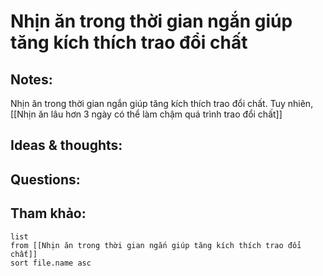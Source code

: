 # Nhịn ăn trong thời gian ngắn giúp tăng kích thích trao đổi chất

## Notes:
Nhịn ăn trong thời gian ngắn giúp tăng kích thích trao đổi chất. Tuy nhiên, [[Nhịn ăn lâu hơn 3 ngày có thể làm chậm quá trình trao đổi chất]]

## Ideas & thoughts:

## Questions:


## Tham khảo:
```dataview
list
from [[Nhịn ăn trong thời gian ngắn giúp tăng kích thích trao đổi chất]]
sort file.name asc
```